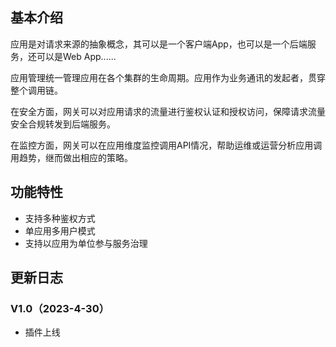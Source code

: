 ## 基本介绍
应用是对请求来源的抽象概念，其可以是一个客户端App，也可以是一个后端服务，还可以是Web App......

应用管理统一管理应用在各个集群的生命周期。应用作为业务通讯的发起者，贯穿整个调用链。

在安全方面，网关可以对应用请求的流量进行鉴权认证和授权访问，保障请求流量安全合规转发到后端服务。

在监控方面，网关可以在应用维度监控调用API情况，帮助运维或运营分析应用调用趋势，继而做出相应的策略。

## 功能特性
- 支持多种鉴权方式
- 单应用多用户模式
- 支持以应用为单位参与服务治理

## 更新日志
### V1.0（2023-4-30）
- 插件上线